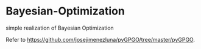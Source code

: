 # Bayesian-Optimization
simple realization of Bayesian Optimization

Refer to https://github.com/josejimenezluna/pyGPGO/tree/master/pyGPGO.
